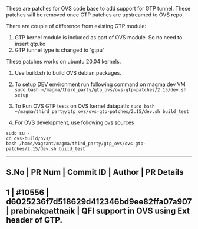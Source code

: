 These are patches for OVS code base to add support for GTP tunnel.
These patches will be removed once GTP patches are upstreamed to OVS repo.

There are couple of difference from existing GTP module:
1. GTP kernel module is included as part of OVS module. So no need
   to insert gtp.ko
2. GTP tunnel type is changed to 'gtpu'

These patches works on ubuntu 20.04 kernels.


1. Use build.sh to build OVS debian packages.

2. To setup DEV environment run following command on magma dev VM
`sudo bash ~/magma/third_party/gtp_ovs/ovs-gtp-patches/2.15/dev.sh setup`

3. To Run OVS GTP tests on OVS kernel datapath:
`sudo bash ~/magma/third_party/gtp_ovs/ovs-gtp-patches/2.15/dev.sh build_test`

4. For OVS development, use following ovs sources
```
sudo su -
cd ovs-build/ovs/
bash /home/vagrant/magma/third_party/gtp_ovs/ovs-gtp-patches/2.15/dev.sh build_test
```

------------------------------------------------------------------------------------------------------
S.No | PR Num |                Commit ID                 |       Author     |    PR Details
------------------------------------------------------------------------------------------------------
1    | #10556 | d6025236f7d518629d412346bd9ee82ffa07a907 | prabinakpattnaik | QFI support in OVS
                                                                              using Ext header of GTP.
-------------------------------------------------------------------------------------------------------
